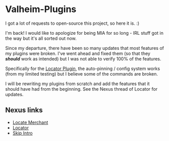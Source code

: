 # Valheim-Plugins
I got a lot of requests to open-source this project, so here it is. :)

I'm back! I would like to apologize for being MIA for so long - IRL stuff got in the way but it's all sorted out now.

Since my departure, there have been so many updates that most features of my plugins were broken. I've went ahead and fixed them (so that they ***should*** work as intended) but I was not able to verify 100% of the features.

Specifically for the [Locator Plugin](https://github.com/purpledxd/Valheim-Plugins/tree/master/LocatorPlugin), the auto-pinning / config system works (from my limited testing) but I believe some of the commands are broken. 

I will be rewriting my plugins from scratch and add the features that it should have had from the beginning. See the Nexus thread of Locator for updates.

## Nexus links
* [Locate Merchant](https://www.nexusmods.com/valheim/mods/143)
* [Locator](https://www.nexusmods.com/valheim/mods/182)
* [Skip Intro](https://www.nexusmods.com/valheim/mods/208)